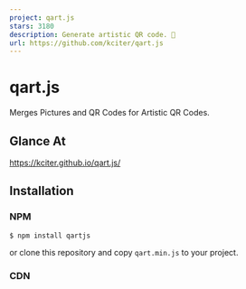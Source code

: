 ```yaml
---
project: qart.js
stars: 3180
description: Generate artistic QR code. 🎨
url: https://github.com/kciter/qart.js
---
```


qart.js
=======

  
Merges Pictures and QR Codes for Artistic QR Codes.  

Glance At
---------

https://kciter.github.io/qart.js/

Installation
------------

### NPM

```
$ npm install qartjs
```

or clone this repository and copy `qart.min.js` to your project.

### CDN

<script src\="https://cdnjs.cloudflare.com/ajax/libs/qartjs/1.0.2/qart.min.js"\></script\>

Usage
-----

### In the browser

<script src\="../dist/qart.min.js"\></script\>
<script\>
  // directly appending canvas to the document
  new QArt({
    value: value,
    imagePath: './example.png',
    filter: filter,
    size: 195
	}).make(document.getElementById('qart'));

	// using callback
	new QArt({
      value: value,
      imagePath: './example.png',
      filter: filter,
      size: 195
  	}).make(function (canvas) {
  	  document.getElementById('qart').appendChild(canvas)
  	});
</script\>

### With ES6

import QArt from 'qartjs';
const qart \= new QArt({
  value: value,
  imagePath: './example.png',
  filter: filter,
  size: 195
});

// directly appending canvas to the document
qart.make(document.getElementById('qart'))

// using callback
qart.make((canvas) \=> {
  document.getElementById('qart').appendChild(canvas);
});

### With React

This is a simple implementation of QArt as React Component. react-qart

### With Angular.JS

There is a directive available for using qart.js in Angular.js: angular-qart

### With Vue 2.x

There is a directive available for using qart.js in Vue.js 2.x : vue-qart

Options
-------

Field

Type

Description

Default

value

String

The data of the QR code.

_Required_

imagePath

String

The path of the combined image.

_Required_

filter

String

Define an image filter. `threshold` or `color`

threshold

size

Integer

Define an image size in pixels.

195

version

Integer

QRCode version (1 <= version <= 40)

10

background

CSSColor

Implement background if exist

undefinded

fillType

scale\_to\_fit/fill

Place image type(fill or scale to fit)

scale\_to\_fit

Dependency
----------

-   qrcode

Inspire
-------

-   CuteR

TODO
----

-   Server-Side Rendering.
-   CLI Command.

Donate
------

If you like this open source, you can sponsor it. 😄

LICENSE
-------

GPLv3
